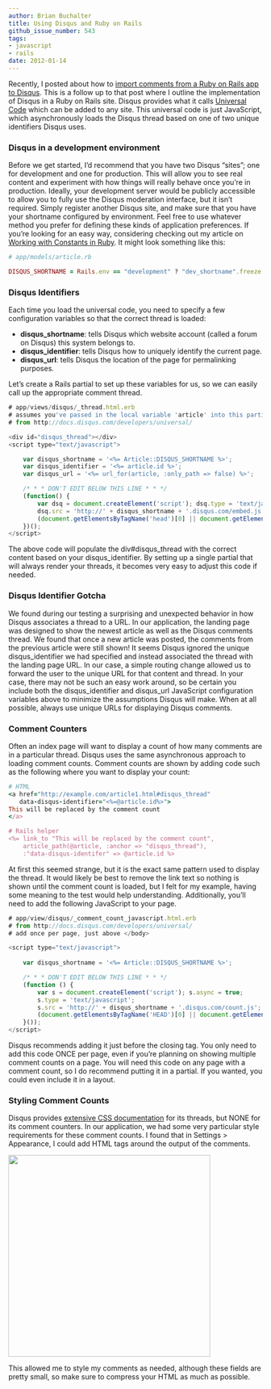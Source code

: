 ```yaml
---
author: Brian Buchalter
title: Using Disqus and Ruby on Rails
github_issue_number: 543
tags:
- javascript
- rails
date: 2012-01-14
---
```


Recently, I posted about how to [import comments from a Ruby on Rails app to Disqus](/blog/2011/12/importing-comments-into-disqus-using/). This is a follow up to that post where I outline the implementation of Disqus in a Ruby on Rails site. Disqus provides what it calls [Universal Code](http://docs.disqus.com/developers/universal/) which can be added to any site. This universal code is just JavaScript, which asynchronously loads the Disqus thread based on one of two unique identifiers Disqus uses.

### Disqus in a development environment

Before we get started, I’d recommend that you have two Disqus “sites”; one for development and one for production. This will allow you to see real content and experiment with how things will really behave once you’re in production. Ideally, your development server would be publicly accessible to allow you to fully use the Disqus moderation interface, but it isn’t required. Simply register another Disqus site, and make sure that you have your shortname configured by environment. Feel free to use whatever method you prefer for defining these kinds of application preferences. If you’re looking for an easy way, considering checking out my article on [Working with Constants in Ruby](/blog/2011/12/working-with-constants-in-ruby/). It might look something like this:

```ruby
# app/models/article.rb

DISQUS_SHORTNAME = Rails.env == "development" ? "dev_shortname".freeze : "production_shortname".freeze

```

### Disqus Identifiers

Each time you load the universal code, you need to specify a few configuration variables so that the correct thread is loaded:

- **disqus_shortname**: tells Disqus which website account (called a forum on Disqus) this system belongs to.
- **disqus_identifier**: tells Disqus how to uniquely identify the current page.
- **disqus_url**: tells Disqus the location of the page for permalinking purposes.

Let’s create a Rails partial to set up these variables for us, so we can easily call up the appropriate comment thread.

```javascript
# app/views/disqus/_thread.html.erb
# assumes you've passed in the local variable 'article' into this partial
# from http://docs.disqus.com/developers/universal/

<div id="disqus_thread"></div>
<script type="text/javascript">

    var disqus_shortname = '<%= Article::DISQUS_SHORTNAME %>';
    var disqus_identifier = '<%= article.id %>';
    var disqus_url = '<%= url_for(article, :only_path => false) %>';

    /* * * DON'T EDIT BELOW THIS LINE * * */
    (function() {
        var dsq = document.createElement('script'); dsq.type = 'text/javascript'; dsq.async = true;
        dsq.src = 'http://' + disqus_shortname + '.disqus.com/embed.js';
        (document.getElementsByTagName('head')[0] || document.getElementsByTagName('body')[0]).appendChild(dsq);
    })();
</script>
```

The above code will populate the div#disqus_thread with the correct content based on your disqus_identifier. By setting up a single partial that will always render your threads, it becomes very easy to adjust this code if needed.

### Disqus Identifier Gotcha

We found during our testing a surprising and unexpected behavior in how Disqus associates a thread to a URL. In our application, the landing page was designed to show the newest article as well as the Disqus comments thread. We found that once a new article was posted, the comments from the previous article were still shown! It seems Disqus ignored the unique disqus_identifier we had specified and instead associated the thread with the landing page URL. In our case, a simple routing change allowed us to forward the user to the unique URL for that content and thread. In your case, there may not be such an easy work around, so be certain you include both the disqus_identifier and disqus_url JavaScript configuration variables above to minimize the assumptions Disqus will make. When at all possible, always use unique URLs for displaying Disqus comments.

### Comment Counters

Often an index page will want to display a count of how many comments are in a particular thread. Disqus uses the same asynchronous approach to loading comment counts. Comment counts are shown by adding code such as the following where you want to display your count:

```ruby
# HTML
<a href="http://example.com/article1.html#disqus_thread" 
   data-disqus-identifier="<%=@article.id%>">
This will be replaced by the comment count
</a>

# Rails helper
<%= link_to "This will be replaced by the comment count", 
    article_path(@article, :anchor => "disqus_thread"), 
    :"data-disqus-identifer" => @article.id %>
```

At first this seemed strange, but it is the exact same pattern used to display the thread. It would likely be best to remove the link text so nothing is shown until the comment count is loaded, but I felt for my example, having some meaning to the test would help understanding. Additionally, you’ll need to add the following JavaScript to your page.

```javascript
# app/view/disqus/_comment_count_javascript.html.erb
# from http://docs.disqus.com/developers/universal/
# add once per page, just above </body>

<script type="text/javascript">
   
    var disqus_shortname = '<%= Article::DISQUS_SHORTNAME %>';

    /* * * DON'T EDIT BELOW THIS LINE * * */
    (function () {
        var s = document.createElement('script'); s.async = true;
        s.type = 'text/javascript';
        s.src = 'http://' + disqus_shortname + '.disqus.com/count.js';
        (document.getElementsByTagName('HEAD')[0] || document.getElementsByTagName('BODY')[0]).appendChild(s);
    }());
</script>
```

Disqus recommends adding it just before the closing </body> tag. You only need to add this code ONCE per page, even if you’re planning on showing multiple comment counts on a page. You will need this code on any page with a comment count, so I do recommend putting it in a partial. If you wanted, you could even include it in a layout.

### Styling Comment Counts

Disqus provides [extensive CSS documentation](http://docs.disqus.com/help/69/) for its threads, but NONE for its comment counters. In our application, we had some very particular style requirements for these comment counts. I found that in Settings > Appearance, I could add HTML tags around the output of the comments.

<a href="/blog/2012/01/using-disqus-and-rails/image-0-big.png"><img src="/blog/2012/01/using-disqus-and-rails/image-0.png" width="400"/></a>

This allowed me to style my comments as needed, although these fields are pretty small, so make sure to compress your HTML as much as possible.
